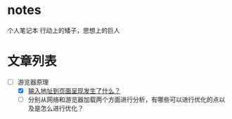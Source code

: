 # notes
个人笔记本 行动上的矮子，思想上的巨人

# 文章列表
  - [ ] 游览器原理
     - [x] [输入地址到页面呈现发生了什么？](https://github.com/zoro-r/notes/blob/main/%E6%B8%B8%E8%A7%88%E5%99%A8/%E8%BE%93%E5%85%A5%E4%B8%80%E6%AE%B5%E5%9C%B0%E5%9D%80%E5%88%B0%E9%A1%B5%E9%9D%A2%E5%91%88%E7%8E%B0.md)
     - [ ] 分别从网络和游览器加载两个方面进行分析，有哪些可以进行优化的点以及是怎么进行优化？
